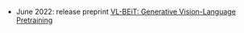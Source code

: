 
- June 2022: release preprint [VL-BEiT: Generative Vision-Language Pretraining](https://arxiv.org/abs/2206.01127)
